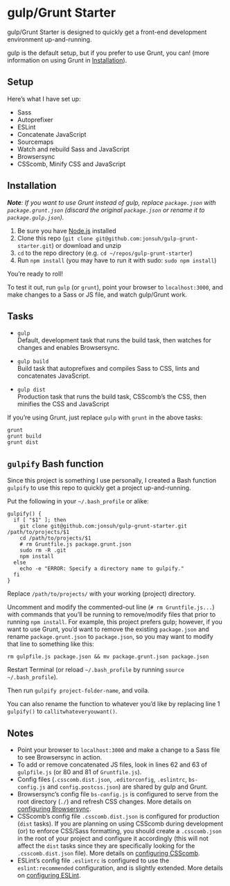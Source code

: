 # gulp/Grunt Starter

gulp/Grunt Starter is designed to quickly get a front-end development environment up-and-running.

gulp is the default setup, but if you prefer to use Grunt, you can! (more information on using Grunt in [Installation](#installation)).

## Setup

Here’s what I have set up:

- Sass
- Autoprefixer
- ESLint
- Concatenate JavaScript
- Sourcemaps
- Watch and rebuild Sass and JavaScript
- Browsersync
- CSScomb, Minify CSS and JavaScript

## Installation

*__Note__: If you want to use Grunt instead of gulp, replace `package.json` with `package.grunt.json` (discard the original `package.json` or rename it to `package.gulp.json`).*

1. Be sure you have [Node.js](https://nodejs.org) installed
2. Clone this repo (`git clone git@github.com:jonsuh/gulp-grunt-starter.git`) or download and unzip
3. `cd` to the repo directory (e.g. `cd ~/repos/gulp-grunt-starter`)
4. Run `npm install` (you may have to run it with sudo: `sudo npm install`)

You’re ready to roll!

To test it out, run `gulp` (or `grunt`), point your browser to `localhost:3000`, and make changes to a Sass or JS file, and watch gulp/Grunt work. 

## Tasks

- `gulp`  
Default, development task that runs the build task, then watches for changes and enables Browsersync.

- `gulp build`  
Build task that autoprefixes and compiles Sass to CSS, lints and concatenates JavaScript.

- `gulp dist`  
Production task that runs the build task, CSScomb’s the CSS, then minifies the CSS and JavaScript

If you’re using Grunt, just replace `gulp` with `grunt` in the above tasks:
```
grunt
grunt build
grunt dist
```

## `gulpify` Bash function

Since this project is something I use personally, I created a Bash function `gulpify` to use this repo to quickly get a project up-and-running.

Put the following in your `~/.bash_profile` or alike:

```
gulpify() {
  if [ "$1" ]; then
    git clone git@github.com:jonsuh/gulp-grunt-starter.git /path/to/projects/$1
    cd /path/to/projects/$1
    # rm Gruntfile.js package.grunt.json
    sudo rm -R .git
    npm install
  else
    echo -e "ERROR: Specify a directory name to gulpify."
  fi
}
```

Replace `/path/to/projects/` with your working (project) directory.

Uncomment and modify the commented-out line (`# rm Gruntfile.js...`) with commands that you’ll be running to remove/modify files that prior to running `npm install`. For example, this project prefers gulp; however, if you want to use Grunt, you’d want to remove the existing `package.json` and rename `package.grunt.json` to `package.json`, so you may want to modify that line to something like this:

```
rm gulpfile.js package.json && mv package.grunt.json package.json
```

Restart Terminal (or reload `~/.bash_profile` by running `source ~/.bash_profile`).

Then run `gulpify project-folder-name`, and voila.

You can also rename the function to whatever you’d like by replacing line 1 `gulpify()` to `callitwhateveryouwant()`.

## Notes

- Point your browser to `localhost:3000` and make a change to a Sass file to see Browsersync in action.
- To add or remove concatenated JS files, look in lines 62 and 63 of `gulpfile.js` (or 80 and 81 of `Gruntfile.js`).
- Config files (`.csscomb.dist.json`, `.editorconfig`, `.eslintrc`, `bs-config.js` and `config.postcss.json`) are shared by gulp and Grunt.
- Browsersync’s config file `bs-config.js` is configured to serve from the root directory (`./`) and refresh CSS changes. More details on [configuring Browsersync](https://www.browsersync.io/docs/options/).
- CSScomb’s config file `.csscomb.dist.json` is configured for production (`dist` tasks). If you are planning on using CSScomb during development (or) to enforce CSS/Sass formatting, you should create a `.csscomb.json` in the root of your project and configure it accordingly (this will not affect the `dist` tasks since they are specifically looking for the `.csscomb.dist.json` file). More details on [configuring CSScomb](https://github.com/csscomb/csscomb.js/blob/master/doc/options.md).
- ESLint’s config file `.eslintrc` is configured to use the `eslint:recommended` configuration, and is slightly extended. More details on [configuring ESLint](http://eslint.org/docs/user-guide/configuring).
